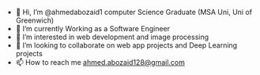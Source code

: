 - 👋 Hi, I’m @ahmedabozaid1 computer Science Graduate (MSA Uni, Uni of Greenwich)
- 🌱 I’m currently Working as a Software Engineer
- 👀 I’m interested in web development and image processing
- 💞️ I’m looking to collaborate on web app projects and Deep Learning projects
- 📫 How to reach me ahmed.abozaid128@gmail.com

<!---
ahmedabozaid1/ahmedabozaid1 is a ✨ special ✨ repository because its `README.md` (this file) appears on your GitHub profile.
You can click the Preview link to take a look at your changes.
--->
